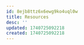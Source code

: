 ```yaml
---
id: 8ejb8ttz6x6ewg9ko4uql0w
title: Resources
desc: ''
updated: 1740725092218
created: 1740725092218
---
```


